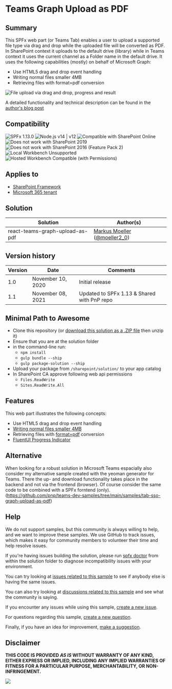 # Teams Graph Upload as PDF

## Summary
This SPFx web part (or Teams Tab) enables a user to upload a supported file type via drag and drop while the uploaded file will be converted as PDF.
In SharePoint context it uploads to the default drive (library) while in Teams context it uses the current channel as a Folder name in the default drive.
It uses the following capabilities (mostly) on behalf of Microsoft Graph:
* Use HTML5 drag and drop event handling
* Writing normal files smaller 4MB
* Retrieving files with format=pdf conversion

![File upload via drag and drop, progress and result](./assets/UploadAnimated.gif)

A detailed functionality and technical description can be found in the [author's blog post](https://mmsharepoint.wordpress.com/2020/11/10/a-simple-spfx-file-upload-by-dragdrop-including-pdf-conversion/)


## Compatibility

![SPFx 1.13.0](https://img.shields.io/badge/SPFx-1.13.0-green.svg)
![Node.js v14 | v12](https://img.shields.io/badge/Node.js-v14%20%7C%20v12-green.svg) 
![Compatible with SharePoint Online](https://img.shields.io/badge/SharePoint%20Online-Compatible-green.svg)
![Does not work with SharePoint 2019](https://img.shields.io/badge/SharePoint%20Server%202019-Incompatible-red.svg "SharePoint Server 2019 requires SPFx 1.4.1 or lower")
![Does not work with SharePoint 2016 (Feature Pack 2)](https://img.shields.io/badge/SharePoint%20Server%202016%20(Feature%20Pack%202)-Incompatible-red.svg "SharePoint Server 2016 Feature Pack 2 requires SPFx 1.1")
![Local Workbench Unsupported](https://img.shields.io/badge/Local%20Workbench-Unsupported-red.svg "Local workbench is no longer available as of SPFx 1.13 and above")
![Hosted Workbench Compatible (with Permissions)](https://img.shields.io/badge/Hosted%20Workbench-Compatible%20(with%20permissions)-yellow.svg)


## Applies to

- [SharePoint Framework](https://aka.ms/spfx)
- [Microsoft 365 tenant](https://docs.microsoft.com/en-us/sharepoint/dev/spfx/set-up-your-developer-tenant)

## Solution

Solution|Author(s)
--------|---------
react-teams-graph-upload-as-pdf| [Markus Moeller](https://github.com/mmsharepoint) ([@moeller2_0](http://www.twitter.com/moeller2_0))

## Version history

Version|Date|Comments
-------|----|--------
1.0|November 10, 2020|Initial release
1.1|November 08, 2021|Updated to SPFx 1.13 & Shared with PnP repo

## Minimal Path to Awesome

- Clone this repository (or [download this solution as a .ZIP file](https://pnp.github.io/download-partial/?url=https://github.com/pnp/sp-dev-fx-webparts/tree/main/samples/react-teams-graph-upload-as-pdf) then unzip it)
- Ensure that you are at the solution folder
- in the command-line run:
  - `npm install`
  - `gulp bundle --ship`
  - `gulp package-solution --ship`
- Upload your package from `/sharepoint/solution/` to your app catalog
- In SharePoint CA approve following web api permissions
  - `Files.ReadWrite`
  - `Sites.ReadWrite.All`

## Features

This web part illustrates the following concepts:

- Use HTML5 drag and drop event handling
- [Writing normal files smaller 4MB](https://docs.microsoft.com/en-us/graph/api/driveitem-put-content?view=graph-rest-1.0&tabs=http)
- Retrieving files with [format=pdf](https://docs.microsoft.com/en-us/graph/api/driveitem-get-content-format?view=graph-rest-1.0&tabs=http) conversion
- [FluentUI Progress Indicator](https://developer.microsoft.com/en-us/fluentui#/controls/web/progressindicator)

## Alternative
When looking for a robust solution in Microsoft Teams espacially also consider my alternative sample created with the yeoman generator for Teams.
There the up- and download functionality takes place in the backend and not via the frontend (browser).
Of course consider the same code to be combined with a SPFx forntend (only).
(https://github.com/pnp/teams-dev-samples/tree/main/samples/tab-sso-graph-upload-as-pdf)


## Help


We do not support samples, but this community is always willing to help, and we want to improve these samples. We use GitHub to track issues, which makes it easy for  community members to volunteer their time and help resolve issues.

If you're having issues building the solution, please run [spfx doctor](https://pnp.github.io/cli-microsoft365/cmd/spfx/spfx-doctor/) from within the solution folder to diagnose incompatibility issues with your environment.

You can try looking at [issues related to this sample](https://github.com/pnp/sp-dev-fx-webparts/issues?q=label%3A%22sample%3A%20react-teams-graph-upload-as-pdf") to see if anybody else is having the same issues.

You can also try looking at [discussions related to this sample](https://github.com/pnp/sp-dev-fx-webparts/discussions?discussions_q=react-teams-graph-upload-as-pdf) and see what the community is saying.

If you encounter any issues while using this sample, [create a new issue](https://github.com/pnp/sp-dev-fx-webparts/issues/new?assignees=&labels=Needs%3A+Triage+%3Amag%3A%2Ctype%3Abug-suspected%2Csample%3A%20react-teams-graph-upload-as-pdf&template=bug-report.yml&sample=react-teams-graph-upload-as-pdf&authors=@mmsharepoint&title=react-teams-graph-upload-as-pdf%20-%20).

For questions regarding this sample, [create a new question](https://github.com/pnp/sp-dev-fx-webparts/issues/new?assignees=&labels=Needs%3A+Triage+%3Amag%3A%2Ctype%3Aquestion%2Csample%3A%20react-teams-graph-upload-as-pdf&template=question.yml&sample=react-teams-graph-upload-as-pdf&authors=@mmsharepoint&title=react-teams-graph-upload-as-pdf%20-%20).

Finally, if you have an idea for improvement, [make a suggestion](https://github.com/pnp/sp-dev-fx-webparts/issues/new?assignees=&labels=Needs%3A+Triage+%3Amag%3A%2Ctype%3Aenhancement%2Csample%3A%20react-teams-graph-upload-as-pdf&template=suggestion.yml&sample=react-teams-graph-upload-as-pdf&authors=@mmsharepoint&title=react-teams-graph-upload-as-pdf%20-%20).


## Disclaimer

**THIS CODE IS PROVIDED *AS IS* WITHOUT WARRANTY OF ANY KIND, EITHER EXPRESS OR IMPLIED, INCLUDING ANY IMPLIED WARRANTIES OF FITNESS FOR A PARTICULAR PURPOSE, MERCHANTABILITY, OR NON-INFRINGEMENT.**


<img src="https://pnptelemetry.azurewebsites.net/sp-dev-fx-webparts/samples/react-teams-graph-upload-as-pdf" />
